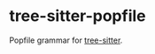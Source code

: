# tree-sitter-popfile
Popfile grammar for [tree-sitter](https://github.com/tree-sitter/tree-sitter).
